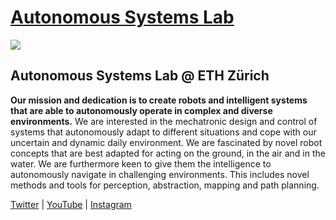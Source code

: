 # [Autonomous Systems Lab](https://asl.ethz.ch/)

<img src="https://asl.ethz.ch/_jcr_content/orgbox/image.imageformat.logo.1752100044.jpg" align="center">

## Autonomous Systems Lab @ ETH Zürich

**Our mission and dedication is to create robots and intelligent systems that are able to autonomously operate in complex and diverse environments.** We are interested in the mechatronic design and control of systems that autonomously adapt to different situations and cope with our uncertain and dynamic daily environment. We are fascinated by novel robot concepts that are best adapted for acting on the ground, in the air and in the water. We are furthermore keen to give them the intelligence to autonomously navigate in challenging environments. This includes novel methods and tools for perception, abstraction, mapping and path planning.

[Twitter](https://twitter.com/ASL_ETHZ) |
[YouTube](https://www.youtube.com/user/aslteam) |
[Instagram](https://www.instagram.com/asl_ethz/)
